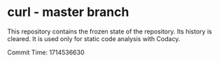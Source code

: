 # curl - master branch

This repository contains the frozen state of the repository.
Its history is cleared. It is used only for static code
analysis with Codacy.

Commit Time: 1714536630
